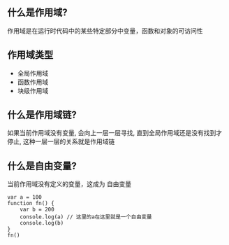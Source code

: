 ## 什么是作用域?
作用域是在运行时代码中的某些特定部分中变量，函数和对象的可访问性

## 作用域类型
* 全局作用域
* 函数作用域
* 块级作用域

## 什么是作用域链?
如果当前作用域没有变量, 会向上一层一层寻找, 直到全局作用域还是没有找到才停止, 这种一层一层的关系就是作用域链

## 什么是自由变量?
当前作用域没有定义的变量，这成为 自由变量 
```
var a = 100
function fn() {
    var b = 200
    console.log(a) // 这里的a在这里就是一个自由变量
    console.log(b)
}
fn()
```